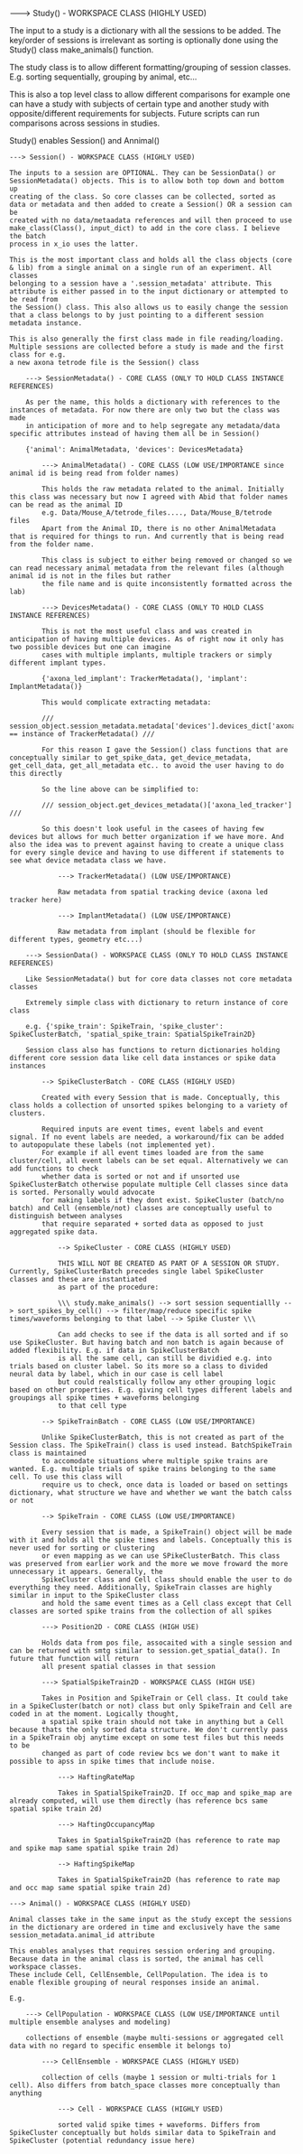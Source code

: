 
---> Study() - WORKSPACE CLASS (HIGHLY USED)

The input to a study is a dictionary with all the sessions to be added. The key/order of sessions is irrelevant as sorting is optionally done
using the Study() class make_animals() function.

The study class is to allow different formatting/grouping of session classes. E.g. sorting sequentially, grouping by animal, etc...

This is also a top level class to allow different comparisons for example one can have a study with subjects of certain type
and another study with opposite/different requirements for subjects. Future scripts can run comparisons across sessions in studies.

Study() enables Session() and Annimal()

    ---> Session() - WORKSPACE CLASS (HIGHLY USED)

    The inputs to a session are OPTIONAL. They can be SessionData() or SessionMetadata() objects. This is to allow both top down and bottom up
    creating of the class. So core classes can be collected, sorted as data or metadata and then added to create a Session() OR a session can be
    created with no data/metaadata references and will then proceed to use make_class(Class(), input_dict) to add in the core class. I believe the batch 
    process in x_io uses the latter.

    This is the most important class and holds all the class objects (core & lib) from a single animal on a single run of an experiment. All classes
    belonging to a session have a '.session_metadata' attribute. This attribute is either passed in to the input dictionary or attempted to be read from
    the Session() class. This also allows us to easily change the session that a class belongs to by just pointing to a different session metadata instance.

    This is also generally the first class made in file reading/loading. Multiple sessions are collected before a study is made and the first class for e.g.
    a new axona tetrode file is the Session() class

        ---> SessionMetadata() - CORE CLASS (ONLY TO HOLD CLASS INSTANCE REFERENCES)

        As per the name, this holds a dictionary with references to the instances of metadata. For now there are only two but the class was made
        in anticipation of more and to help segregate any metadata/data specific attributes instead of having them all be in Session()

        {'animal': AnimalMetadata, 'devices': DevicesMetadata}

            ---> AnimalMetadata() - CORE CLASS (LOW USE/IMPORTANCE since animal id is being read from folder names)

            This holds the raw metadata related to the animal. Initially this class was necessary but now I agreed with Abid that folder names can be read as the animal ID 
            e.g. Data/Mouse_A/tetrode_files...., Data/Mouse_B/tetrode files
            Apart from the Animal ID, there is no other AnimalMetadata that is required for things to run. And currently that is being read from the folder name. 

            This class is subject to either being removed or changed so we can read necessary animal metadata from the relevant files (although animal id is not in the files but rather
            the file name and is quite inconsistently formatted across the lab)

            ---> DevicesMetadata() - CORE CLASS (ONLY TO HOLD CLASS INSTANCE REFERENCES)

            This is not the most useful class and was created in anticipation of having multiple devices. As of right now it only has two possible devices but one can imagine
            cases with multiple implants, multiple trackers or simply different implant types. 

            {'axona_led_implant': TrackerMetadata(), 'implant': ImplantMetadata()}

            This would complicate extracting metadata:

            /// session_object.session_metadata.metadata['devices'].devices_dict['axona_led_tracker'] == instance of TrackerMetadata() ///

            For this reason I gave the Session() class functions that are conceptually similar to get_spike_data, get_device_metadata, get_cell_data, get_all_metadata etc.. to avoid the user having to do this directly

            So the line above can be simplified to: 
            
            /// session_object.get_devices_metadata()['axona_led_tracker'] ///

            So this doesn't look useful in the casees of having few devices but allows for much better organization if we have more. And also the idea was to prevent against having to create a unique class for every single device and having to use different if statements to see what device metadata class we have. 

                ---> TrackerMetadata() (LOW USE/IMPORTANCE)

                Raw metadata from spatial tracking device (axona led tracker here)

                ---> ImplantMetadata() (LOW USE/IMPORTANCE)

                Raw metadata from implant (should be flexible for different types, geometry etc...)

        ---> SessionData() - WORKSPACE CLASS (ONLY TO HOLD CLASS INSTANCE REFERENCES)

        Like SessionMetadata() but for core data classes not core metadata classes

        Extremely simple class with dictionary to return instance of core class 

        e.g. {'spike_train': SpikeTrain, 'spike_cluster': SpikeClusterBatch, 'spatial_spike_train: SpatialSpikeTrain2D}

        Session class also has functions to return dictionaries holding different core session data like cell data instances or spike data instances

            --> SpikeClusterBatch - CORE CLASS (HIGHLY USED)

            Created with every Session that is made. Conceptually, this class holds a collection of unsorted spikes belonging to a variety of clusters.

            Required inputs are event times, event labels and event signal. If no event labels are needed, a workaround/fix can be added to autopopulate these labels (not implemented yet).
            For example if all event times loaded are from the same cluster/cell, all event labels can be set equal. Alternatively we can add functions to check
            whether data is sorted or not and if unsorted use SpikeClusterBatch otherwise populate multiple Cell classes since data is sorted. Personally would advocate
            for making labels if they dont exist. SpikeCluster (batch/no batch) and Cell (ensemble/not) classes are conceptually useful to distinguish between analyses
            that require separated + sorted data as opposed to just aggregated spike data. 

                --> SpikeCluster - CORE CLASS (HIGHLY USED)

                THIS WILL NOT BE CREATED AS PART OF A SESSION OR STUDY. Currently, SpikeClusterBatch precedes single label SpikeCluster classes and these are instantiated
                as part of the procedure:
                
                \\\ study.make_animals() --> sort session sequentiallly --> sort_spikes_by_cell() --> filter/map/reduce specific spike times/waveforms belonging to that label --> Spike Cluster \\\

                Can add checks to see if the data is all sorted and if so use SpikeCluster. But having batch and non batch is again because of added flexibility. E.g. if data in SpikeClusterBatch 
                is all the same cell, can still be dividied e.g. into trials based on cluster label. So its more so a class to divided neural data by label, which in our case is cell label
                but could realstically follow any other grouping logic based on other properties. E.g. giving cell types different labels and groupings all spike times + waveforms belonging
                to that cell type

            --> SpikeTrainBatch - CORE CLASS (LOW USE/IMPORTANCE)

            Unlike SpikeClusterBatch, this is not created as part of the Session class. The SpikeTrain() class is used instead. BatchSpikeTrain class is maintained
            to accomodate situations where multiple spike trains are wanted. E.g. multiple trials of spike trains belonging to the same cell. To use this class will 
            require us to check, once data is loaded or based on settings dictionary, what structure we have and whether we want the batch calss or not

            --> SpikeTrain - CORE CLASS (LOW USE/IMPORTANCE)

            Every session that is made, a SpikeTrain() object will be made with it and holds all the spike times and labels. Conceptually this is never used for sorting or clustering
            or even mapping as we can use SPikeClusterBatch. This class was preserved from earlier work and the more we move froward the more unnecessary it appears. Generally, the
            SpikeCluster class and Cell class should enable the user to do everything they need. Additionally, SpikeTrain classes are highly similar in input to the SpikeCluster class
            and hold the same event times as a Cell class except that Cell classes are sorted spike trains from the collection of all spikes

            ---> Position2D - CORE CLASS (HIGH USE)

            Holds data from pos file, assocaited with a single session and can be returned with smtg similar to session.get_spatial_data(). In future that function will return
            all present spatial classes in that session

            ---> SpatialSpikeTrain2D - WORKSPACE CLASS (HIGH USE)

            Takes in Position and SpikeTrain or Cell class. It could take in a SpikeCluster(batch or not) class but only SpikeTrain and Cell are coded in at the moment. Logically thought,
            a spatial spike train should not take in anything but a Cell because thats the only sorted data structure. We don't currently pass in a SpikeTrain obj anytime except on some test files but this needs to be
            changed as part of code review bcs we don't want to make it possible to apss in spike times that include noise. 

                ---> HaftingRateMap

                Takes in SpatialSpikeTrain2D. If occ_map and spike_map are already computed, will use them directly (has reference bcs same spatial spike train 2d)

                ---> HaftingOccupancyMap

                Takes in SpatialSpikeTrain2D (has reference to rate map and spike map same spatial spike train 2d)

                --> HaftingSpikeMap

                Takes in SpatialSpikeTrain2D (has reference to rate map and occ map same spatial spike train 2d)

    ---> Animal() - WORKSPACE CLASS (HIGHLY USED)

    Animal classes take in the same input as the study except the sessions in the dictionary are ordered in time and exclusively have the same
    session_metadata.animal_id attribute

    This enables analyses that requires session ordering and grouping. Because data in the animal class is sorted, the animal has cell workspace classes.
    These include Cell, CellEnsemble, CellPopulation. The idea is to enable flexible grouping of neural responses inside an animal. 

    E.g.

        ---> CellPopulation - WORKSPACE CLASS (LOW USE/IMPORTANCE until multiple ensemble analyses and modeling)

        collections of ensemble (maybe multi-sessions or aggregated cell data with no regard to specific ensemble it belongs to)

            ---> CellEnsemble - WORKSPACE CLASS (HIGHLY USED)

            collection of cells (maybe 1 session or multi-trials for 1 cell). Also differs from batch_space classes more conceptually than anything

                ---> Cell - WORKSPACE CLASS (HIGHLY USED)

                sorted valid spike times + waveforms. Differs from SpikeCluster conceptually but holds similar data to SpikeTrain and SpikeCluster (potential redundancy issue here)


        

